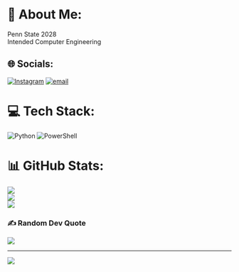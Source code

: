 # 💫 About Me:
Penn State 2028 <br>Intended Computer Engineering<br>


## 🌐 Socials:
[![Instagram](https://img.shields.io/badge/Instagram-%23E4405F.svg?logo=Instagram&logoColor=white)](https://instagram.com/raghavanbn) [![email](https://img.shields.io/badge/Email-D14836?logo=gmail&logoColor=white)](mailto:raghavanbnarayanan@gmail.com) 

# 💻 Tech Stack:
![Python](https://img.shields.io/badge/python-3670A0?style=for-the-badge&logo=python&logoColor=ffdd54) ![PowerShell](https://img.shields.io/badge/PowerShell-%235391FE.svg?style=for-the-badge&logo=powershell&logoColor=white)
# 📊 GitHub Stats:
![](https://github-readme-stats.vercel.app/api?username=raghavangit&theme=dark&hide_border=false&include_all_commits=false&count_private=false)<br/>
![](https://github-readme-streak-stats.herokuapp.com/?user=raghavangit&theme=dark&hide_border=false)<br/>
![](https://github-readme-stats.vercel.app/api/top-langs/?username=raghavangit&theme=dark&hide_border=false&include_all_commits=false&count_private=false&layout=compact)

### ✍️ Random Dev Quote
![](https://quotes-github-readme.vercel.app/api?type=horizontal&theme=radical)

---
[![](https://visitcount.itsvg.in/api?id=raghavangit&icon=0&color=0)](https://visitcount.itsvg.in)

<!-- Proudly created with GPRM ( https://gprm.itsvg.in ) -->
